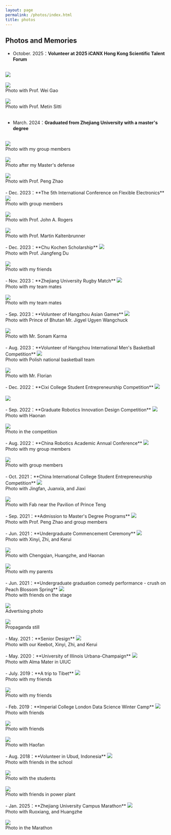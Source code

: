 ```yaml
---
layout: page
permalink: /photos/index.html
title: photos
---
```



## Photos and Memories

- October. 2025：**Volunteer at 2025 iCANX Hong Kong Scientific Talent Forum** 
<br>
<img src="/images/Groupphotos/icanx/photo1.jpg">
<br>
<br>
<img src="/images/Groupphotos/icanx/photo2.jpg">
<br>Photo with Prof. Wei Gao
<br>
<br>
<img src="/images/Groupphotos/icanx/photo3.jpg">
<br>Photo with Prof. Metin Sitti
<br>
<br>

- March. 2024：**Graduated from Zhejiang University with a master's degree** 
<br>
<img src="/images/Groupphotos/Master/Photo1.jpeg">
<br>Photo with my group members
<br>
<br>
<img src="/images/Groupphotos/Master/Photo2.jpeg">
<br>Photo after my Master's defense
<br>
<br>
<img src="/images/Groupphotos/Master/Photo3.jpeg">
<br>Photo with Prof. Peng Zhao
<br>
<br>
- Dec. 2023：**The 5th International Conference on Flexible Electronics** 
<br>
<img src="/images/Groupphotos/FE/Photo1.jpeg">
<br>Photo with group members
<br>
<br>
<img src="/images/Groupphotos/FE/Photo2.jpeg">
<br>Photo with Prof. John A. Rogers
<br>
<br>
<img src="/images/Groupphotos/FE/Photo3.jpeg">
<br>Photo with Prof. Martin Kaltenbrunner
<br>
<br>
- Dec. 2023：**Chu Kochen Scholarship** 
<img src="/images/Groupphotos/ZKZ/Photo1.jpeg">
<br>Photo with Prof. Jiangfeng Du
<br>
<br>
<img src="/images/Groupphotos/ZKZ/Photo2.jpeg">
<br>Photo with my friends
<br>
<br>
- Nov. 2023：**Zhejiang University Rugby Match** 
<img src="/images/Groupphotos/Rugby/Photo1.jpeg">
<br>Photo with my team mates
<br>
<br>
<img src="/images/Groupphotos/Rugby/Photo2.jpeg">
<br>Photo with my team mates
<br>
<br>
- Sep. 2023：**Volunteer of Hangzhou Asian Games** 
<img src="/images/Groupphotos/AG/Photo1.jpeg">
<br>Photo with Prince of Bhutan Mr. Jigyel Ugyen Wangchuck
<br>
<br>
<img src="/images/Groupphotos/AG/Photo2.jpeg">
<br>Photo with Mr. Sonam Karma
<br>
<br>
- Aug. 2023：**Volunteer of Hangzhou International Men's Basketball Competition** 
<img src="/images/Groupphotos/Basketball/Photo1.jpeg">
<br>Photo with Polish national basketball team
<br>
<br>
<img src="/images/Groupphotos/Basketball/Photo2.jpeg">
<br>Photo with Mr. Florian
<br>
<br>
- Dec. 2022：**Cixi College Student Entrepreneurship Competition** 
<img src="/images/Groupphotos/Cixi/Photo1.jpeg">
<br>
<br>
<img src="/images/Groupphotos/Cixi/Photo2.jpeg">
<br>
<br>
- Sep. 2022：**Graduate Robotics Innovation Design Competition** 
<img src="/images/Groupphotos/hao/Photo1.jpeg">
<br>Photo with Haonan
<br>
<br>
<img src="/images/Groupphotos/hao/Photo2.jpeg">
<br>Photo in the competition
<br>
<br>
- Aug. 2022：**China Robotics Academic Annual Conference** 
<img src="/images/Groupphotos/Robot/Photo1.jpeg">
<br>Photo with my group members
<br>
<br>
<img src="/images/Groupphotos/Robot/Photo2.jpeg">
<br>Photo with group members
<br>
<br>
- Oct. 2021：**China International College Student Entrepreneurship Competition** 
<img src="/images/Groupphotos/Internet/Photo1.jpeg">
<br>Photo with Jingfan, Juanxia, and Jiaxi
<br>
<br>
<img src="/images/Groupphotos/Internet/Photo2.jpeg">
<br>Photo with Fab near the Pavilion of Prince Teng
<br>
<br>
- Sep. 2021：**Admission to Master's Degree Programs** 
<img src="/images/Groupphotos/YJS/Photo1.jpeg">
<br>Photo with Prof. Peng Zhao and group members
<br>
<br>
- Jun. 2021：**Undergraduate Commencement Ceremony** 
<img src="/images/Groupphotos/Under/Photo1.jpeg">
<br>Photo with Xinyi, Zhi, and Kerui
<br>
<br>
<img src="/images/Groupphotos/Under/Photo2.jpeg">
<br>Photo with Chengqian, Huangzhe, and Haonan
<br>
<br>
<img src="/images/Groupphotos/Under/Photo3.jpeg">
<br>Photo with my parents
<br>
<br>
- Jun. 2021：**Undergraduate graduation comedy performance - crush on Peach Blossom Spring** 
<img src="/images/Groupphotos/comedy/Photo1.jpeg">
<br>Photo with friends on the stage
<br>
<br>
<img src="/images/Groupphotos/comedy/Photo2.jpeg">
<br>Advertising photo
<br>
<br>
<img src="/images/Groupphotos/comedy/Photo3.jpeg">
<br>Propaganda still
<br>
<br>
- May. 2021：**Senior Design** 
<img src="/images/Groupphotos/Senior/Photo1.jpeg">
<br>Photo with our Keebot, Xinyi, Zhi, and Kerui
<br>
<br>
- May. 2020：**University of Illinois Urbana-Champaign** 
<img src="/images/Groupphotos/UIUC/Photo1.jpeg">
<br>Photo with Alma Mater in UIUC
<br>
<br>
- July. 2019：**A trip to Tibet** 
<img src="/images/Groupphotos/LS/Photo1.jpeg">
<br>Photo with my friends
<br>
<br>
<img src="/images/Groupphotos/LS/Photo2.jpeg">
<br>Photo with my friends
<br>
<br>
- Feb. 2019：**Imperial College London Data Science Winter Camp** 
<img src="/images/Groupphotos/IC/Photo1.jpeg">
<br>Photo with friends
<br>
<br>
<img src="/images/Groupphotos/IC/Photo2.jpeg">
<br>Photo with friends
<br>
<br>
<img src="/images/Groupphotos/IC/Photo3.jpeg">
<br>Photo with Haofan
<br>
<br>
- Aug. 2018：**Volunteer in Ubud, Indonesia** 
<img src="/images/Groupphotos/Bali/Photo1.jpeg">
<br>Photo with friends in the school
<br>
<br>
<img src="/images/Groupphotos/Bali/Photo2.jpeg">
<br>Photo with the students
<br>
<br>
<img src="/images/Groupphotos/Bali/Photo3.jpeg">
<br>Photo with friends in power plant
<br>
<br>
- Jan. 2025：**Zhejiang University Campus Marathon** 
<img src="/images/Groupphotos/Run/Photo1.jpeg">
<br>Photo with Ruoxiang, and Huangzhe
<br>
<br>
<img src="/images/Groupphotos/Run/Photo2.jpeg">
<br>Photo in the Marathon
<br>
<br>